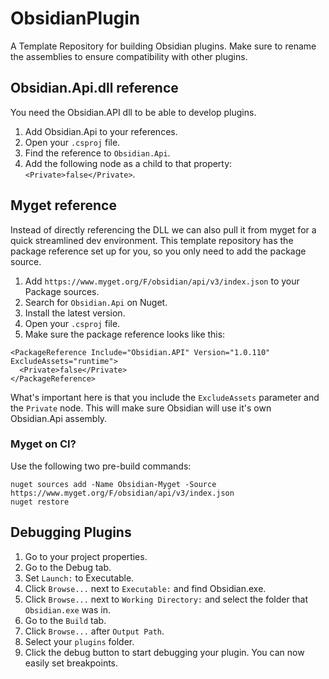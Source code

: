 # ObsidianPlugin
A Template Repository for building Obsidian plugins. Make sure to rename the assemblies to ensure compatibility with other plugins.

## Obsidian.Api.dll reference
You need the Obsidian.API dll to be able to develop plugins.
1. Add Obsidian.Api to your references.
2. Open your `.csproj` file.
3. Find the reference to `Obsidian.Api`.
4. Add the following node as a child to that property: `<Private>false</Private>`.

## Myget reference
Instead of directly referencing the DLL we can also pull it from myget for a quick streamlined dev environment. This template repository has the package reference set up for you, so you only need to add the package source.
1. Add `https://www.myget.org/F/obsidian/api/v3/index.json` to your Package sources.
2. Search for `Obsidian.Api` on Nuget.
3. Install the latest version.
4. Open your `.csproj` file.
5. Make sure the package reference looks like this:
```
<PackageReference Include="Obsidian.API" Version="1.0.110" ExcludeAssets="runtime">
  <Private>false</Private>
</PackageReference>
```
What's important here is that you include the `ExcludeAssets` parameter and the `Private` node. This will make sure Obsidian will use it's own Obsidian.Api assembly.

### Myget on CI?
Use the following two pre-build commands:
```
nuget sources add -Name Obsidian-Myget -Source https://www.myget.org/F/obsidian/api/v3/index.json
nuget restore
```

## Debugging Plugins
1. Go to your project properties.
2. Go to the Debug tab.
3. Set `Launch:` to Executable.
4. Click `Browse...` next to `Executable:` and find Obsidian.exe.
5. Click `Browse...` next to `Working Directory:` and select the folder that `Obsidian.exe` was in.
5. Go to the `Build` tab.
6. Click `Browse...` after `Output Path`.
7. Select your `plugins` folder.
8. Click the debug button to start debugging your plugin. You can now easily set breakpoints.